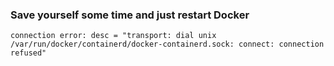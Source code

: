 ### Save yourself some time and just restart Docker
```
connection error: desc = "transport: dial unix /var/run/docker/containerd/docker-containerd.sock: connect: connection refused"
```

